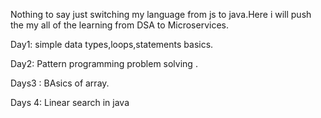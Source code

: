 Nothing to say just switching my language from js to java.Here i will push the my all of the learning from DSA to Microservices.

Day1: simple data types,loops,statements basics.                                                                                   



Day2: Pattern programming problem solving .


Days3 : BAsics of array.


Days 4: Linear search in java 



